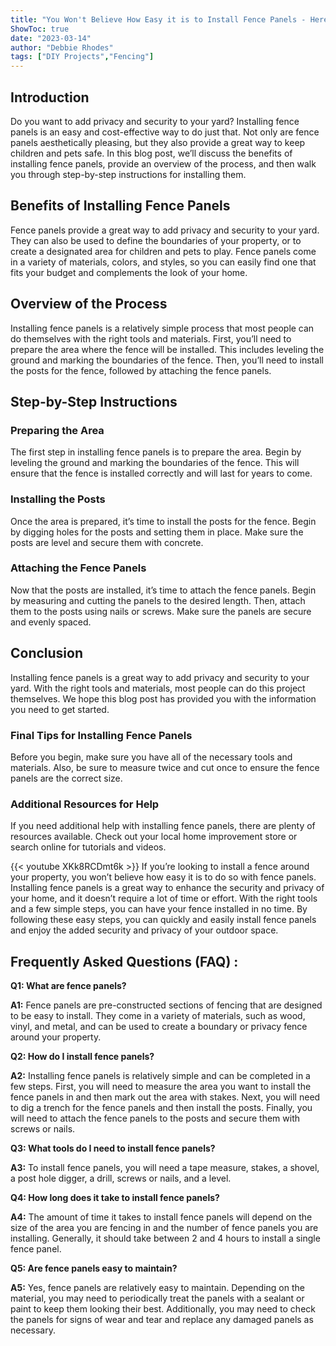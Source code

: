 ```yaml
---
title: "You Won't Believe How Easy it is to Install Fence Panels - Here's How!"
ShowToc: true 
date: "2023-03-14"
author: "Debbie Rhodes" 
tags: ["DIY Projects","Fencing"]
---
```

## Introduction

Do you want to add privacy and security to your yard? Installing fence panels is an easy and cost-effective way to do just that. Not only are fence panels aesthetically pleasing, but they also provide a great way to keep children and pets safe. In this blog post, we’ll discuss the benefits of installing fence panels, provide an overview of the process, and then walk you through step-by-step instructions for installing them.

## Benefits of Installing Fence Panels

Fence panels provide a great way to add privacy and security to your yard. They can also be used to define the boundaries of your property, or to create a designated area for children and pets to play. Fence panels come in a variety of materials, colors, and styles, so you can easily find one that fits your budget and complements the look of your home.

## Overview of the Process

Installing fence panels is a relatively simple process that most people can do themselves with the right tools and materials. First, you’ll need to prepare the area where the fence will be installed. This includes leveling the ground and marking the boundaries of the fence. Then, you’ll need to install the posts for the fence, followed by attaching the fence panels.

## Step-by-Step Instructions

### Preparing the Area

The first step in installing fence panels is to prepare the area. Begin by leveling the ground and marking the boundaries of the fence. This will ensure that the fence is installed correctly and will last for years to come.

### Installing the Posts

Once the area is prepared, it’s time to install the posts for the fence. Begin by digging holes for the posts and setting them in place. Make sure the posts are level and secure them with concrete.

### Attaching the Fence Panels

Now that the posts are installed, it’s time to attach the fence panels. Begin by measuring and cutting the panels to the desired length. Then, attach them to the posts using nails or screws. Make sure the panels are secure and evenly spaced.

## Conclusion

Installing fence panels is a great way to add privacy and security to your yard. With the right tools and materials, most people can do this project themselves. We hope this blog post has provided you with the information you need to get started.

### Final Tips for Installing Fence Panels

Before you begin, make sure you have all of the necessary tools and materials. Also, be sure to measure twice and cut once to ensure the fence panels are the correct size.

### Additional Resources for Help

If you need additional help with installing fence panels, there are plenty of resources available. Check out your local home improvement store or search online for tutorials and videos.

{{< youtube XKk8RCDmt6k >}} 
If you’re looking to install a fence around your property, you won’t believe how easy it is to do so with fence panels. Installing fence panels is a great way to enhance the security and privacy of your home, and it doesn’t require a lot of time or effort. With the right tools and a few simple steps, you can have your fence installed in no time. By following these easy steps, you can quickly and easily install fence panels and enjoy the added security and privacy of your outdoor space.

## Frequently Asked Questions (FAQ) :
**Q1: What are fence panels?**

**A1:** Fence panels are pre-constructed sections of fencing that are designed to be easy to install. They come in a variety of materials, such as wood, vinyl, and metal, and can be used to create a boundary or privacy fence around your property.

**Q2: How do I install fence panels?**

**A2:** Installing fence panels is relatively simple and can be completed in a few steps. First, you will need to measure the area you want to install the fence panels in and then mark out the area with stakes. Next, you will need to dig a trench for the fence panels and then install the posts. Finally, you will need to attach the fence panels to the posts and secure them with screws or nails.

**Q3: What tools do I need to install fence panels?**

**A3:** To install fence panels, you will need a tape measure, stakes, a shovel, a post hole digger, a drill, screws or nails, and a level.

**Q4: How long does it take to install fence panels?**

**A4:** The amount of time it takes to install fence panels will depend on the size of the area you are fencing in and the number of fence panels you are installing. Generally, it should take between 2 and 4 hours to install a single fence panel.

**Q5: Are fence panels easy to maintain?**

**A5:** Yes, fence panels are relatively easy to maintain. Depending on the material, you may need to periodically treat the panels with a sealant or paint to keep them looking their best. Additionally, you may need to check the panels for signs of wear and tear and replace any damaged panels as necessary.





